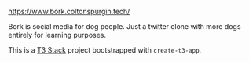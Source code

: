 https://www.bork.coltonspurgin.tech/

Bork is social media for dog people. Just a twitter clone with more dogs entirely for learning purposes.

This is a [T3 Stack](https://create.t3.gg/) project bootstrapped with `create-t3-app`.
